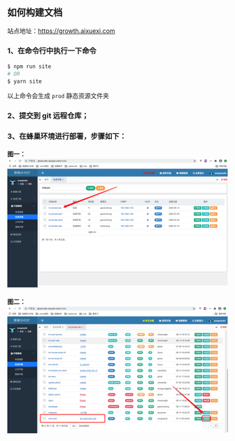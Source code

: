 ## 如何构建文档

站点地址：<https://growth.aixuexi.com>

### 1、在命令行中执行一下命令

```bash
$ npm run site
# OR
$ yarn site
```

以上命令会生成 `prod` 静态资源文件夹

### 2、提交到 git 远程仓库；

### 3、在蜂巢环境进行部署，步骤如下：<br />

#### 图一：![avatar](../images/site1.png)

#### 图二：![avatar](../images/site2.png)
